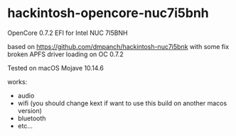 # hackintosh-opencore-nuc7i5bnh

OpenCore 0.7.2 EFI for Intel NUC 7I5BNH

based on https://github.com/dmpanch/hackintosh-nuc7i5bnk
with some fix broken APFS driver loading on OC 0.7.2

Tested on macOS Mojave 10.14.6

works:
- audio
- wifi (you should change kext if want to use this build on another macos version)
- bluetooth
- etc...
